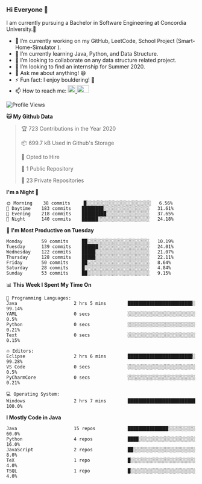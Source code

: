 ### Hi Everyone 👋
I am currently pursuing a Bachelor in Software Engineering at Concordia University.🏫

- 🔭 I’m currently working on my GitHub, LeetCode, School Project (Smart-Home-Simulator ).
- 🌱 I’m currently learning Java, Python, and Data Structure.
- 👯 I’m looking to collaborate on any data structure related project.
- 🤔 I’m looking to find an internship for Summer 2020.
- 💬 Ask me about anything! 😄
- ⚡ Fun fact: I enjoy bouldering! 🧗‍
- 📫 How to reach me: <a href="https://www.linkedin.com/in/siu-tong-ye/" target="_blank"> <img width="20px" width="32" src="https://cdn.jsdelivr.net/npm/simple-icons@v3/icons/linkedin.svg" /> </a> <a href="mailto:SiuTongYe@gmail.com" target="_blank"> <img height="20" width="32" src="https://cdn.jsdelivr.net/npm/simple-icons@v3/icons/gmail.svg" /> </a>

<!--START_SECTION:waka-->
![Profile Views](http://img.shields.io/badge/Profile%20Views-5-blue)

**🐱 My Github Data** 

> 🏆 723 Contributions in the Year 2020
 > 
> 📦 699.7 kB Used in Github's Storage 
 > 
> 💼 Opted to Hire
 > 
> 📜 1 Public Repository 
 > 
> 🔑 23 Private Repositories 

**I'm a Night 🦉** 

```text
🌞 Morning    38 commits     █░░░░░░░░░░░░░░░░░░░░░░░░   6.56% 
🌆 Daytime    183 commits    ████████░░░░░░░░░░░░░░░░░   31.61% 
🌃 Evening    218 commits    █████████░░░░░░░░░░░░░░░░   37.65% 
🌙 Night      140 commits    ██████░░░░░░░░░░░░░░░░░░░   24.18%

```
📅 **I'm Most Productive on Tuesday** 

```text
Monday       59 commits     ██░░░░░░░░░░░░░░░░░░░░░░░   10.19% 
Tuesday      139 commits    ██████░░░░░░░░░░░░░░░░░░░   24.01% 
Wednesday    122 commits    █████░░░░░░░░░░░░░░░░░░░░   21.07% 
Thursday     128 commits    █████░░░░░░░░░░░░░░░░░░░░   22.11% 
Friday       50 commits     ██░░░░░░░░░░░░░░░░░░░░░░░   8.64% 
Saturday     28 commits     █░░░░░░░░░░░░░░░░░░░░░░░░   4.84% 
Sunday       53 commits     ██░░░░░░░░░░░░░░░░░░░░░░░   9.15%

```


📊 **This Week I Spent My Time On** 

```text
💬 Programming Languages: 
Java                     2 hrs 5 mins        ████████████████████████░   99.14% 
YAML                     0 secs              ░░░░░░░░░░░░░░░░░░░░░░░░░   0.5% 
Python                   0 secs              ░░░░░░░░░░░░░░░░░░░░░░░░░   0.21% 
Text                     0 secs              ░░░░░░░░░░░░░░░░░░░░░░░░░   0.15%

🔥 Editors: 
Eclipse                  2 hrs 6 mins        ████████████████████████░   99.28% 
VS Code                  0 secs              ░░░░░░░░░░░░░░░░░░░░░░░░░   0.5% 
PyCharmCore              0 secs              ░░░░░░░░░░░░░░░░░░░░░░░░░   0.21%

💻 Operating System: 
Windows                  2 hrs 7 mins        █████████████████████████   100.0%

```

**I Mostly Code in Java** 

```text
Java                     15 repos            ███████████████░░░░░░░░░░   60.0% 
Python                   4 repos             ████░░░░░░░░░░░░░░░░░░░░░   16.0% 
JavaScript               2 repos             ██░░░░░░░░░░░░░░░░░░░░░░░   8.0% 
TeX                      1 repo              █░░░░░░░░░░░░░░░░░░░░░░░░   4.0% 
TSQL                     1 repo              █░░░░░░░░░░░░░░░░░░░░░░░░   4.0%

```



<!--END_SECTION:waka-->
